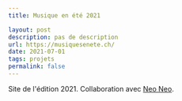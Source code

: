 ```yaml
---
title: Musique en été 2021

layout: post
description: pas de description
url: https://musiquesenete.ch/
date: 2021-07-01
tags: projets
permalink: false
---
```

Site de l'édition 2021. Collaboration avec <a href="//www.neoneo.ch/" target="_blank">Neo Neo</a>. 
